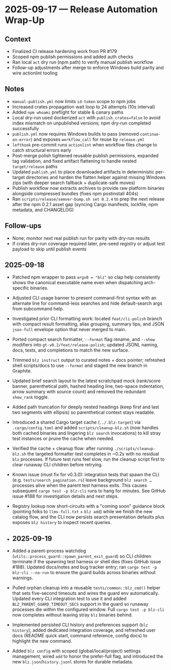 # 2025-09-17 — Release Automation Wrap-Up

## Context
- Finalized CI release hardening work from PR #179
- Scoped npm publish permissions and added auth checks
- Ran local `act` dry run (npm path) to verify manual publish workflow
- Follow-up adjustments after merge to enforce Windows build parity and wire actionlint tooling

## Notes
- `manual-publish.yml` now limits `id-token` scope to npm jobs
- Increased crates propagation wait loop to 24 attempts (10s interval)
- Added `npm whoami` preflight for stable & canary paths
- Local dry-run used dockerized `act` with `publish_crates=false` to avoid index mismatch on unpublished versions; npm dry-run completed successfully
- `publish.yml` now requires Windows builds to pass (removed `continue-on-error`) and exposes `workflow_call` for reuse by `release.yml`
- `lefthook` pre-commit runs `actionlint` when workflow files change to catch structural errors early
- Post-merge polish tightened reusable publish permissions, expanded tag validation, and fixed artifact flattening to handle nested `target/release` paths
- Updated `publish.yml` to place downloaded artifacts in deterministic per-target directories and harden the flatten helper against missing Windows zips (with deeper search fallback + duplicate-safe moves)
- Publish workflow now extracts archives to provide raw platform binaries alongside compressed bundles (fixes npm postinstall 404s)
- Ran `scripts/release/semver-bump.sh set 0.2.4` to prep the next release after the npm 0.2.1 asset gap (syncing Cargo manifests, lockfile, npm metadata, and CHANGELOG)

## Follow-ups
- None; monitor next real publish run for parity with dry-run results
- If crates dry-run coverage required later, pre-seed registry or adjust test payload to skip until publish events

## 2025-09-18
- Patched npm wrapper to pass `argv0 = "blz"` so clap help consistently shows the canonical executable name even when dispatching arch-specific binaries.
- Adjusted CLI usage banner to present command-first syntax with an alternate line for command-less searches and hide default-search args from subcommand help.
- Investigated prior CLI formatting work: located `feat/cli-polish` branch with compact result formatting, alias grouping, summary tips, and JSON `json-full` envelope option that never merged to main.
- Ported compact search formatter, `--format` flag rename, and `--show` modifiers into `gt-v0.2/feat/release-polish`; updated JSONL naming, docs, tests, and completions to match the new surface.
- Trimmed `blz instruct` output to curated notes + docs pointer; refreshed shell scripts/docs to use `--format` and staged the new branch in Graphite.
- Updated brief search layout to the latest scratchpad mock (rank/score banner, parenthetical path, hashed heading line, two-space indentation, arrow summary with source count) and removed the redundant `show_rank` toggle.
- Added path truncation for deeply nested headings (keep first and last two segments with ellipsis) so parenthetical context stays readable.
- Introduced a shared Cargo target cache (`../.blz-target`) via `.cargo/config.toml` and added `scripts/cleanup-blz.sh` (now handles both cached binaries and lingering `blz search` invocations) to kill stray test instances or prune the cache when needed.
- Verified the cache + cleanup flow: after running `./scripts/cleanup-blz.sh` the targeted formatter test completes in ~0.2s with no residual `blz` processes. If future test runs feel slow, run the cleanup script first to clear runaway CLI children before retrying.
- Known issue (must fix for v0.3.0): integration tests that spawn the CLI (e.g. `tests/search_pagination.rs`) leave background `blz search …` processes alive when the parent test harness exits. This causes subsequent `cargo test -p blz-cli` runs to hang for minutes. See GitHub issue #188 for investigation details and next steps.
- Registry lookup now short-circuits with a "coming soon" guidance block (pointing folks to `llms-full.txt` + `blz add`) while we finish the new catalog flow, and the CLI now persists search presentation defaults plus exposes `blz history` to inspect recent queries.

- ## 2025-09-19
- Added a parent-process watchdog (`utils::process_guard::spawn_parent_exit_guard`) so CLI children terminate if the spawning test harness or shell dies (fixes GitHub issue #188). Updated docs/notes and bug tracker entry; ran `cargo test -p blz-cli --no-run` to ensure the guard builds across binaries without warnings.
- Pulled orphan cleanup into a reusable `tests/common::blz_cmd()` helper that sets five-second timeouts and wires the guard env automatically. Updated every CLI integration test to use it and added `BLZ_PARENT_GUARD_TIMEOUT_SECS` support in the guard so runaway processes die within the configured window. Full `cargo test -p blz-cli` now completes without leaving stray `blz` binaries behind.
- Implemented persisted CLI history and preferences support (`blz history`), added dedicated integration coverage, and refreshed user docs (README quick start, command reference, config docs) to highlight the new command.
- Added `blz config` with scoped (global/local/project) settings management, wired `add` to honor the prefer-full flag, and introduced the new `blz.json`/`history.jsonl` stores for durable metadata.
